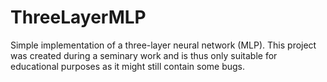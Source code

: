 # ThreeLayerMLP
Simple implementation of a three-layer neural network (MLP). This project was created during a seminary work and is thus only suitable for educational purposes as it might still contain some bugs.
